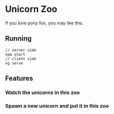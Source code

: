 # Unicorn Zoo
If you love pony foo, you may like this.

## Running
```
// server side
npm start
// client side
ng serve
```

## Features
### Watch the unicorns in this zoo
### Spawn a new unicorn and put it in this zoo
